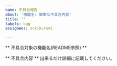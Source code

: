 ```yaml
---
name: 不具合報告
about: '機能名: 簡単な不具合内容'
title: ''
labels: bug
assignees: xokikurumi

---
```


** 不具合対象の機能名(README参照) **

** 不具合内容 **
出来るだけ詳細に記載してください。
